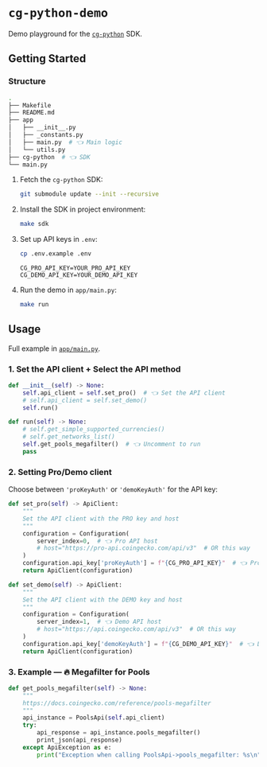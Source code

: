 # `cg-python-demo`

Demo playground for the [`cg-python`](https://github.com/eesuhn/cg-python) SDK.

## Getting Started

### Structure

```sh
.
├── Makefile
├── README.md
├── app
│   ├── __init__.py
│   ├── _constants.py
│   ├── main.py  # 👈 Main logic
│   └── utils.py
├── cg-python  # 👈 SDK
└── main.py
```

1. Fetch the `cg-python` SDK:

    ```bash
    git submodule update --init --recursive
    ```

2. Install the SDK in project environment:

    ```bash
    make sdk
    ```

3. Set up API keys in `.env`:

    ```bash
    cp .env.example .env
    ```

    ```env
    CG_PRO_API_KEY=YOUR_PRO_API_KEY
    CG_DEMO_API_KEY=YOUR_DEMO_API_KEY
    ```

4. Run the demo in `app/main.py`:

    ```bash
    make run
    ```

## Usage

Full example in [`app/main.py`](./app/main.py).

### 1. Set the API client + Select the API method

```python
def __init__(self) -> None:
    self.api_client = self.set_pro()  # 👈 Set the API client
    # self.api_client = self.set_demo()
    self.run()

def run(self) -> None:
    # self.get_simple_supported_currencies()
    # self.get_networks_list()
    self.get_pools_megafilter()  # 👈 Uncomment to run
    pass
```

### 2. Setting Pro/Demo client

Choose between `'proKeyAuth'` or `'demoKeyAuth'` for the API key:

```python
def set_pro(self) -> ApiClient:
    """
    Set the API client with the PRO key and host
    """
    configuration = Configuration(
        server_index=0,  # 👈 Pro API host
        # host="https://pro-api.coingecko.com/api/v3"  # OR this way
    )
    configuration.api_key['proKeyAuth'] = f"{CG_PRO_API_KEY}"  # 👈 Pro API key
    return ApiClient(configuration)

def set_demo(self) -> ApiClient:
    """
    Set the API client with the DEMO key and host
    """
    configuration = Configuration(
        server_index=1,  # 👈 Demo API host
        # host="https://api.coingecko.com/api/v3"  # OR this way
    )
    configuration.api_key['demoKeyAuth'] = f"{CG_DEMO_API_KEY}"  # 👈 Demo API key
    return ApiClient(configuration)
```

### 3. Example — 🔥 Megafilter for Pools

```python
def get_pools_megafilter(self) -> None:
    """
    https://docs.coingecko.com/reference/pools-megafilter
    """
    api_instance = PoolsApi(self.api_client)
    try:
        api_response = api_instance.pools_megafilter()
        print_json(api_response)
    except ApiException as e:
        print("Exception when calling PoolsApi->pools_megafilter: %s\n" % e)
```

